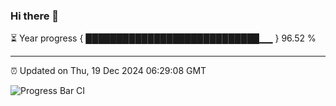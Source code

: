 ### Hi there 👋

⏳ Year progress { ████████████████████████████▁▁ } 96.52 %

---

⏰ Updated on Thu, 19 Dec 2024 06:29:08 GMT

![Progress Bar CI](https://github.com/liununu/liununu/workflows/Progress%20Bar%20CI/badge.svg)

